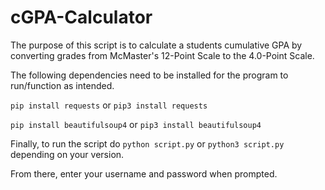 # cGPA-Calculator

The purpose of this script is to calculate a students cumulative GPA by converting grades from McMaster's 12-Point Scale to the 4.0-Point Scale.

The following dependencies need to be installed for the program to run/function as intended.

`pip install requests` or `pip3 install requests`

`pip install beautifulsoup4` or `pip3 install beautifulsoup4`

Finally, to run the script do `python script.py` or `python3 script.py` depending on your version.

From there, enter your username and password when prompted.
